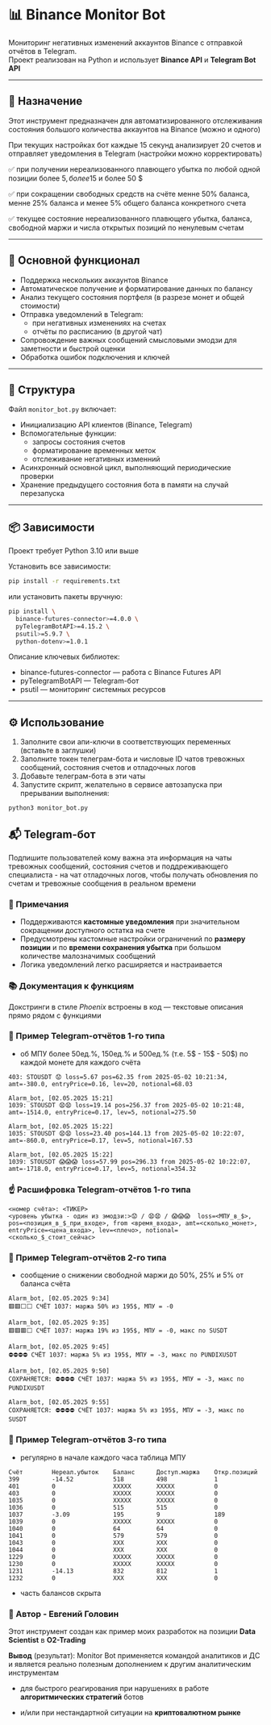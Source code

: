 # 📊 Binance Monitor Bot

Мониторинг негативных изменений аккаунтов Binance с отправкой отчётов в Telegram.  
Проект реализован на Python и использует **Binance API** и **Telegram Bot API**

---
## 🚀 Назначение
Этот инструмент предназначен для автоматизированного отслеживания состояния большого количества аккаунтов на Binance (можно и одного)

При текущих настройках бот каждые 15 секунд анализирует 20 счетов и отправляет уведомления в Telegram (настройки можно корректировать)

✅ при получении нереализованного плавющего убытка по любой одной позиции более 5$, более 15$ и более 50 $ 

✅ при сокращении свободных средств на счёте менне 50% баланса, менне 25% баланса и менее 5% общего баланса конкретного счета

✅ текущее состояние нереализованного плавющего убытка, баланса, свободной маржи и числа открытых позиций по ненулевым счетам

---
## 🔧 Основной функционал
- Поддержка нескольких аккаунтов Binance
- Автоматическое получение и форматирование данных по балансу
- Анализ текущего состояния портфеля (в разрезе монет и общей стоимости)
- Отправка уведомлений в Telegram:
  - при негативных изменениях на счетах
  - отчёты по расписанию (в другой чат)
- Сопровождение важных сообщений смысловыми эмодзи для заметности и быстрой оценки
- Обработка ошибок подключения и ключей
---
## 📁 Структура
Файл `monitor_bot.py` включает:
- Инициализацию API клиентов (Binance, Telegram)
- Вспомогательные функции:
  - запросы состояния счетов
  - форматирование временных меток
  - отслеживание негативных изменний 
- Асинхронный основной цикл, выполняющий периодические проверки
- Хранение предыдущего состояния бота в памяти на случай перезапуска

---
## 📦 Зависимости
Проект требует Python 3.10 или выше

Установить все зависимости:
```bash
pip install -r requirements.txt
```
или установить пакеты вручную:
```bash
pip install \
  binance-futures-connector>=4.0.0 \
  pyTelegramBotAPI>=4.15.2 \
  psutil>=5.9.7 \
  python-dotenv>=1.0.1
```
Описание ключевых библиотек:
- binance-futures-connector — работа с Binance Futures API
- pyTelegramBotAPI — Telegram-бот
- psutil — мониторинг системных ресурсов
---

## ⚙️ Использование

1. Заполните свои апи-ключи в соответствующих переменных (вставьте в заглушки)
2. Заполните токен телеграм-бота и числовые ID чатов тревожных сообщений, состояния счетов и отладочных логов
3. Добавьте телеграм-бота в эти чаты
3. Запустите скрипт, желательно в сервисе автозапуска при прерывании выполнения:

```bash
python3 monitor_bot.py
```

## 📬 Telegram-бот

Подпишите пользователей кому важна эта информация на чаты тревожных сообщений, состояния счетов и поддреживающего специалиста - на чат отладочных логов, чтобы получать обновления по счетам и тревожные сообщения в реальном времени

### 📌 Примечания

- Поддерживаются **кастомные уведомления** при значительном сокращении доступного остатка на счете
- Предусмотрены кастомные настройки ограничений по **размеру позиции** и по **времени сохранения убытка** при большом количестве малозначимых сообщений
- Логика уведомлений легко расширяется и настраивается

### 📚 Документация к функциям

Докстринги в стиле *Phoenix* встроены в код — текстовые описания прямо рядом с функциями

### 👀 Пример Telegram-отчётов 1-го типа 
- об МПУ более 50ед.%, 150ед.% и 500ед.% (т.е. 5$ - 15$ - 50$) по каждой монете для каждого счёта

```
403: STOUSDT 😟 loss=5.67 pos=62.35 from 2025-05-02 10:21:34, amt=-380.0, entryPrice=0.16, lev=20, notional=68.03
```
```
Alarm_bot, [02.05.2025 15:21]
1039: STOUSDT 😧😧 loss=19.14 pos=256.37 from 2025-05-02 10:21:48, amt=-1514.0, entryPrice=0.17, lev=5, notional=275.50
```
```
Alarm_bot, [02.05.2025 15:22]
1035: STOUSDT 😧😧 loss=23.40 pos=144.13 from 2025-05-02 10:22:07, amt=-860.0, entryPrice=0.17, lev=5, notional=167.53
```
```
Alarm_bot, [02.05.2025 15:22]
1039: STOUSDT 😱😱😱 loss=57.99 pos=296.33 from 2025-05-02 10:22:07, amt=-1718.0, entryPrice=0.17, lev=5, notional=354.32
```
### ☝️ Расшифровка Telegram-отчётов 1-го типа
```
<номер счёта>: <ТИКЕР> 
<уровень убытка - один из эмодзи:>😟 / 😧😧 / 😱😱😱  loss=<МПУ_в_$>,
pos=<позиция_в_$_при_входе>, from <время_входа>, amt=<сколько_монет>, entryPrice=<цена_входа>, lev=<плечо>, notional=<сколько_$_стоит_сейчас>
```
### 👀 Пример Telegram-отчётов 2-го типа
- сообщение о снижении свободной маржи до 50%, 25% и 5% от баланса счёта
```
Alarm_bot, [02.05.2025 9:34]
🟥🟥⬜⬜ СЧЁТ 1037: маржа 50% из 195$, МПУ = -0
```
```
Alarm_bot, [02.05.2025 9:35]
🟥🟥🟥⬜ СЧЁТ 1037: маржа 19% из 195$, МПУ = -0, макс по SUSDT
```
```
Alarm_bot, [02.05.2025 9:45]
⛔️⛔️⛔️⛔️ СЧЁТ 1037: маржа 5% из 195$, МПУ = -3, макс по PUNDIXUSDT
```
```
Alarm_bot, [02.05.2025 9:50]
СОХРАНЯЕТСЯ: ⛔️⛔️⛔️⛔️ СЧЁТ 1037: маржа 5% из 195$, МПУ = -3, макс по PUNDIXUSDT
```
```
Alarm_bot, [02.05.2025 9:55]
СОХРАНЯЕТСЯ: ⛔️⛔️⛔️⛔️ СЧЁТ 1037: маржа 5% из 195$, МПУ = -3, макс по SUSDT
```
### 👀 Пример Telegram-отчётов 3-го типа
- регулярно в начале каждого часа таблица МПУ
```
Счёт        Нереал.убыток    Баланс      Доступ.маржа    Откр.позиций
399         -14.52           518         498             1         
401         0                XXXXX       XXXXX           0         
403         0                XXXXX       XXXXX           0         
1035        0                XXXXX       XXXXX           0         
1036        0                515         515             0         
1037        -3.09            195         9               189       
1039        0                XXXXX       XXXXX           0         
1040        0                64          64              0         
1041        0                579         579             0         
1043        0                XXX         XXX             0         
1044        0                XXX         XXX             0         
1229        0                XXXXX       XXXXX           0         
1230        0                XXXXX       XXXXX           0         
1231        -14.13           832         812             1         
1232        0                XXX         XXX             0
```
* часть балансов скрыта

### 🧠 Автор - Евгений Головин

Этот инструмент создан как пример моих разработок на позиции **Data Scientist** в **O2-Trading**

**Вывод** (результат): Monitor Bot применяется командой аналитиков и ДС и является реально полезным дополнением к другим аналитическим инструментам 
- для быстрого реагирования при нарушениях в работе **алгоритмических стратегий** ботов 

- и/или при нестандартной ситуации на **криптовалютном  рынке**
